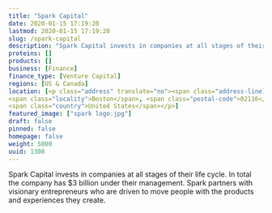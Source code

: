 ```yaml
---
title: "Spark Capital"
date: 2020-01-15 17:19:20
lastmod: 2020-01-15 17:19:20
slug: /spark-capital
description: "Spark Capital invests in companies at all stages of their life cycle. In total the company has $3 billion under their management. Spark partners with visionary entrepreneurs who are driven to move people with the products and experiences they create."
proteins: []
products: []
business: [Finance]
finance_type: [Venture Capital]
regions: [US & Canada]
location: [<p class="address" translate="no"><span class="address-line1">Newbury Street</span><br>
<span class="locality">Boston</span>, <span class="postal-code">02116</span><br>
<span class="country">United States</span></p>]
featured_image: ["spark logo.jpg"]
draft: false
pinned: false
homepage: false
weight: 5000
uuid: 1308
---
```

<p>Spark Capital invests in companies at all stages of their life cycle. In total the company has $3 billion under their management. Spark partners with visionary entrepreneurs who are driven to move people with the products and experiences they create.</p>
